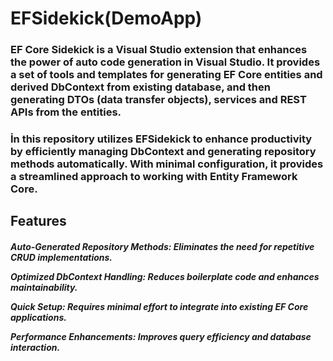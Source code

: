 <h1> EFSidekick(DemoApp)</h1>
 
<h3> EF Core Sidekick is a Visual Studio extension that enhances the power of auto code generation in Visual Studio. It provides a set of tools and templates for generating EF Core entities and derived DbContext from existing database, and then generating DTOs (data transfer objects), services and REST APIs from the entities.
</h3>

<h3>İn this repository utilizes EFSidekick to enhance productivity by efficiently managing DbContext and generating repository methods automatically. With minimal configuration, it provides a streamlined approach to working with Entity Framework Core. </h3>

<h2>Features</h2>
<h5>Auto-Generated Repository Methods: Eliminates the need for repetitive CRUD implementations.

Optimized DbContext Handling: Reduces boilerplate code and enhances maintainability.

Quick Setup: Requires minimal effort to integrate into existing EF Core applications.

Performance Enhancements: Improves query efficiency and database interaction.</h5>



